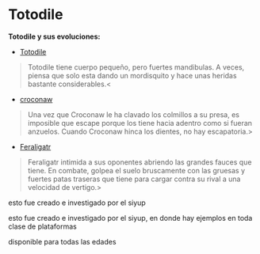 # Totodile
**Totodile y sus evoluciones:** 
- [Totodile](https://www.pokemon.com/el/pokedex/totodile#:~:text=Totodile%20tiene%20cuerpo%20peque%C3%B1o%2C%20pero,hace%20unas%20heridas%20bastante%20considerables. "Totodile")
>Totodile tiene cuerpo pequeño, pero fuertes mandibulas. A veces, piensa que solo esta dando un mordisquito y hace unas heridas bastante considerables.<

- [croconaw](https://www.pokemon.com/el/pokedex/croconaw "croconaw")

>Una vez que Croconaw le ha clavado los colmillos a su presa, es imposible que escape porque los tiene hacia adentro como si fueran anzuelos. Cuando Croconaw hinca los dientes, no hay escapatoria.>

- [Feraligatr](https://www.pokemon.com/el/pokedex/feraligatr "Feraligatr")

>Feraligatr intimida a sus oponentes abriendo las grandes fauces que tiene. En combate, golpea el suelo bruscamente con las gruesas y fuertes patas traseras que tiene para cargar contra su rival a una velocidad de vertigo.>


esto fue creado e investigado por el siyup

esto fue creado e investigado por el siyup, en donde hay ejemplos en toda clase de plataformas 

disponible para todas las edades
